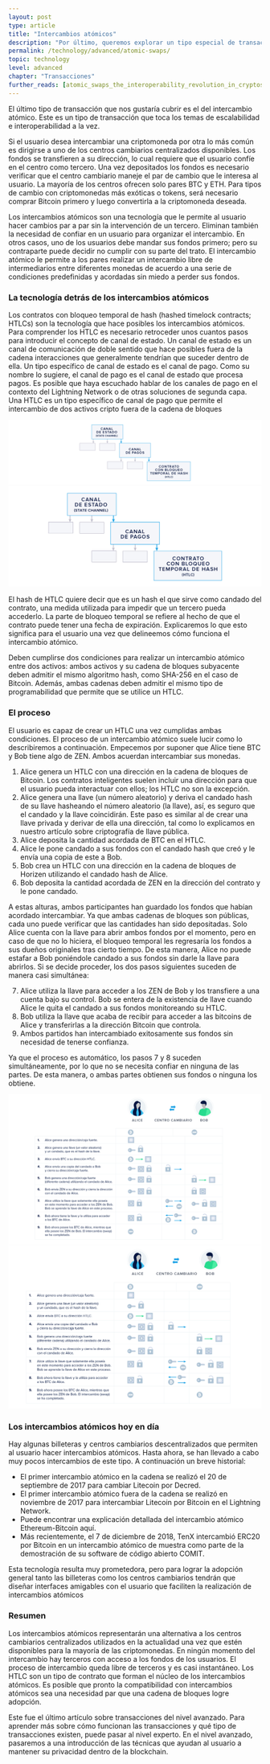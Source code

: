 ```yaml
---
layout: post
type: article
title: "Intercambios atómicos"
description: "Por último, queremos explorar un tipo especial de transacción. Un intercambio atómico (atomic swap) le permite a un usuario intercambiar criptomonedas diferentes sin la intermediación de un centro cambiario."
permalink: /technology/advanced/atomic-swaps/
topic: technology
level: advanced
chapter: "Transacciones"
further_reads: [atomic_swaps_the_interoperability_revolution_in_cryptos, everything_you_need_to_know_about_atomic_swaps_and_how_komodo_is_advancing_the_technology, atomic_swap_compatibility_of_different_cryptocurrencies]
---
```


El último tipo de transacción que nos gustaría cubrir es el del intercambio atómico. Este es un tipo de transacción que toca los temas de escalabilidad e interoperabilidad a la vez.

Si el usuario desea intercambiar una criptomoneda por otra lo más común es dirigirse a uno de los centros cambiarios centralizados disponibles. Los fondos se transfieren a su dirección, lo cual requiere que el usuario confíe en el centro como tercero. Una vez depositados los fondos es necesario verificar que el centro cambiario maneje el par de cambio que le interesa al usuario. La mayoría de los centros ofrecen solo pares BTC y ETH. Para tipos de cambio con criptomonedas más exóticas o tokens, será necesario comprar Bitcoin primero y luego convertirla a la criptomoneda deseada.

Los intercambios atómicos son una tecnología que le permite al usuario hacer cambios par a par sin la intervención de un tercero. Eliminan también la necesidad de confiar en un usuario para organizar el intercambio. En otros casos, uno de los usuarios debe mandar sus fondos primero; pero su contraparte puede decidir no cumplir con su parte del trato. El intercambio atómico le permite a los pares realizar un intercambio libre de intermediarios entre diferentes monedas de acuerdo a una serie de condiciones predefinidas y acordadas sin miedo a perder sus fondos.

### La tecnología detrás de los intercambios atómicos

Los contratos con bloqueo temporal de hash (hashed timelock contracts; HTLCs) son la tecnología que hace posibles los intercambios atómicos. Para comprender los HTLC es necesario retroceder unos cuantos pasos para introducir el concepto de canal de estado.
Un canal de estado es un canal de comunicación de doble sentido que hace posibles fuera de la cadena interacciones que generalmente tendrían que suceder dentro de ella. Un tipo específico de canal de estado es el canal de pago. Como su nombre lo sugiere, el canal de pago es el canal de estado que procesa pagos. Es posible que haya escuchado hablar de los canales de pago en el contexto del Lightning Network o de otras soluciones de segunda capa. Una HTLC es un tipo específico de canal de pago que permite el intercambio de dos activos cripto fuera de la cadena de bloques

![channel hierarchy](/assets/post_files/technology/advanced/atomic-swaps/ES_channel_hierarchy_D.jpg)
![channel hierarchy](/assets/post_files/technology/advanced/atomic-swaps/ES_channel_hierarchy_M.jpg)

El hash de HTLC quiere decir que es un hash el que sirve como candado del contrato, una medida utilizada para impedir que un tercero pueda accederlo. La parte de bloqueo temporal se refiere al hecho de que el contrato puede tener una fecha de expiración. Explicaremos lo que esto significa para el usuario una vez que delineemos cómo funciona el intercambio atómico.

Deben cumplirse dos condiciones para realizar un intercambio atómico entre dos activos: ambos activos y su cadena de bloques subyacente deben admitir el mismo algoritmo hash, como SHA-256 en el caso de Bitcoin. Además, ambas cadenas deben admitir el mismo tipo de programabilidad que permite que se utilice un HTLC.

### El proceso

El usuario es capaz de crear un HTLC una vez cumplidas ambas condiciones. El proceso de un intercambio atómico suele lucir como lo describiremos a continuación. Empecemos por suponer que Alice tiene BTC y Bob tiene algo de ZEN. Ambos acuerdan intercambiar sus monedas.

 1. Alice genera un HTLC con una dirección en la cadena de bloques de Bitcoin. Los contratos inteligentes suelen incluir una dirección para que el usuario pueda interactuar con ellos; los HTLC no son la excepción.
 2. Alice genera una llave (un número aleatorio) y deriva el candado hash de su llave hasheando el número aleatorio (la llave), así, es seguro que el candado y la llave coincidirán. Este paso es similar al de crear una llave privada y derivar de ella una dirección, tal como lo explicamos en nuestro artículo sobre criptografía de llave pública.
 3. Alice deposita la cantidad acordada de BTC en el HTLC.
 4. Alice le pone candado a sus fondos con el candado hash que creó y le envía una copia de este a Bob.
 5. Bob crea un HTLC con una dirección en la cadena de bloques de Horizen utilizando el candado hash de Alice.
 6. Bob deposita la cantidad acordada de ZEN en la dirección del contrato y le pone candado.

A estas alturas, ambos participantes han guardado los fondos que habían acordado intercambiar. Ya que ambas cadenas de bloques son públicas, cada uno puede verificar que las cantidades han sido depositadas. Solo Alice cuenta con la llave para abrir ambos fondos por el momento, pero en caso de que no lo hiciera, el bloqueo temporal les regresaría los fondos a sus dueños originales tras cierto tiempo. De esta manera, Alice no puede estafar a Bob poniéndole candado a sus fondos sin darle la llave para abrirlos. Si se decide proceder, los dos pasos siguientes suceden de manera casi simultánea:

 7. Alice utiliza la llave para acceder a los ZEN de Bob y los transfiere a una cuenta bajo su control. Bob se entera de la existencia de llave cuando Alice le quita el candado a sus fondos monitoreando su HTLC.
 8. Bob utiliza la llave que acaba de recibir para acceder a las bitcoins de Alice y transferirlas a la dirección Bitcoin que controla.
 9. Ambos partidos han intercambiado exitosamente sus fondos sin necesidad de tenerse confianza.

Ya que el proceso es automático, los pasos 7 y 8 suceden simultáneamente, por lo que no se necesita confiar en ninguna de las partes. De esta manera, o ambas partes obtienen sus fondos o ninguna los obtiene.

![swaps](/assets/post_files/technology/advanced/atomic-swaps/ES_swaps_D.jpg)
![swaps](/assets/post_files/technology/advanced/atomic-swaps/ES_swaps_M.jpg)

### Los intercambios atómicos hoy en día

Hay algunas billeteras y centros cambiarios descentralizados que permiten al usuario hacer intercambios atómicos. Hasta ahora, se han llevado a cabo muy pocos intercambios de este tipo. A continuación un breve historial:

 - El primer intercambio atómico en la cadena se realizó el 20 de septiembre de 2017 para cambiar Litecoin por Decred.
 - El primer intercambio atómico fuera de la cadena se realizó en noviembre de 2017 para intercambiar Litecoin por Bitcoin en el Lightning Network.
 - Puede encontrar una explicación detallada del intercambio atómico Ethereum-Bitcoin aquí.
 - Más recientemente, el 7 de diciembre de 2018, TenX intercambió ERC20 por Bitcoin en un intercambio atómico de muestra como parte de la demostración de su software de código abierto COMIT.

Esta tecnología resulta muy prometedora, pero para lograr la adopción general tanto las billeteras como los centros cambiarios tendrán que diseñar interfaces amigables con el usuario que faciliten la realización de intercambios atómicos

### Resumen

Los intercambios atómicos representarán una alternativa a los centros cambiarios centralizados utilizados en la actualidad una vez que estén disponibles para la mayoría de las criptomonedas. En ningún momento del intercambio hay terceros con acceso a los fondos de los usuarios. El proceso de intercambio queda libre de terceros y es casi instantáneo. Los HTLC son un tipo de contrato que forman el núcleo de los intercambios atómicos. Es posible que pronto la compatibilidad con intercambios atómicos sea una necesidad par que una cadena de bloques logre adopción.

Este fue el último artículo sobre transacciones del nivel avanzado. Para aprender más sobre cómo funcionan las transacciones y qué tipo de transacciones existen, puede pasar al nivel experto. En el nivel avanzado, pasaremos a una introducción de las técnicas que ayudan al usuario a mantener su privacidad dentro de la blockchain.
